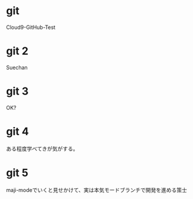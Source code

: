 # git
Cloud9-GitHub-Test
# git 2
Suechan
# git 3
OK?
# git 4
ある程度学べてきが気がする。

# git 5
maji-modeでいくと見せかけて、実は本気モードブランチで開発を進める策士
